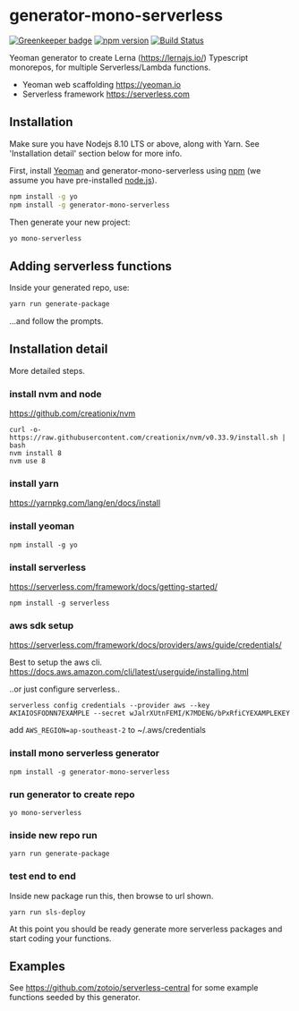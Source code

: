 # generator-mono-serverless 

[![Greenkeeper badge](https://badges.greenkeeper.io/zotoio/generator-mono-serverless.svg)](https://greenkeeper.io/)
[![npm version](https://badge.fury.io/js/generator-mono-serverless.svg)](https://badge.fury.io/js/generator-mono-serverless)
[![Build Status](https://travis-ci.org/zotoio/generator-mono-serverless.svg?branch=master)](https://travis-ci.org/zotoio/generator-mono-serverless)

Yeoman generator to create Lerna (https://lernajs.io/) Typescript monorepos, for multiple Serverless/Lambda functions.

- Yeoman web scaffolding https://yeoman.io
- Serverless framework https://serverless.com

## Installation

Make sure you have Nodejs 8.10 LTS or above, along with Yarn. See 'Installation detail' section below for more info.

First, install [Yeoman](http://yeoman.io) and generator-mono-serverless using [npm](https://www.npmjs.com/) (we assume you have pre-installed [node.js](https://nodejs.org/)).

```bash
npm install -g yo
npm install -g generator-mono-serverless
```

Then generate your new project:

```bash
yo mono-serverless
```

## Adding serverless functions
Inside your generated repo, use:

```bash
yarn run generate-package
```
...and follow the prompts.



## Installation detail
More detailed steps.

### install nvm and node
https://github.com/creationix/nvm

```	
curl -o- https://raw.githubusercontent.com/creationix/nvm/v0.33.9/install.sh | bash
nvm install 8
nvm use 8
```

### install yarn
https://yarnpkg.com/lang/en/docs/install

### install yeoman
```
npm install -g yo
```

### install serverless
https://serverless.com/framework/docs/getting-started/
```
npm install -g serverless
```

### aws sdk setup
https://serverless.com/framework/docs/providers/aws/guide/credentials/

Best to setup the aws cli.  https://docs.aws.amazon.com/cli/latest/userguide/installing.html

..or just configure serverless..
	
```
serverless config credentials --provider aws --key AKIAIOSFODNN7EXAMPLE --secret wJalrXUtnFEMI/K7MDENG/bPxRfiCYEXAMPLEKEY
```
add `AWS_REGION=ap-southeast-2` to ~/.aws/credentials	

### install mono serverless generator
```
npm install -g generator-mono-serverless
```

### run generator to create repo
```
yo mono-serverless
```

### inside new repo run
```
yarn run generate-package
```

### test end to end
Inside new package run this, then browse to url shown.
```
yarn run sls-deploy
```

At this point you should be ready generate more serverless packages and start coding your functions.

## Examples
See https://github.com/zotoio/serverless-central for some example functions seeded by this generator.
